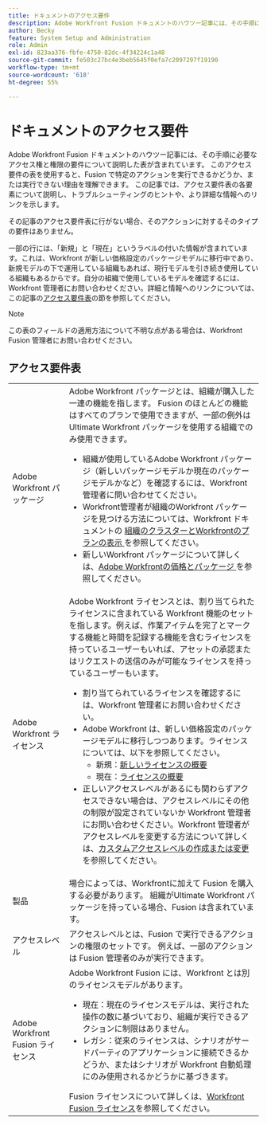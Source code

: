 ```yaml
---
title: ドキュメントのアクセス要件
description: Adobe Workfront Fusion ドキュメントのハウツー記事には、その手順に必要なアクセス権と権限の要件について説明した表が含まれています。 このアクセス要件の表を使用すると、Fusion で特定のアクションを実行できるかどうか、または実行できない理由を理解できます。 この記事では、アクセス要件表の各要素について説明し、トラブルシューティングのヒントや、より詳細な情報へのリンクを示します。
author: Becky
feature: System Setup and Administration
role: Admin
exl-id: 823aa376-fbfe-4750-82dc-4f34224c1a48
source-git-commit: fe503c27bc4e3beb5645f0efa7c2097297f19190
workflow-type: tm+mt
source-wordcount: '618'
ht-degree: 55%

---
```


# ドキュメントのアクセス要件

Adobe Workfront Fusion ドキュメントのハウツー記事には、その手順に必要なアクセス権と権限の要件について説明した表が含まれています。 このアクセス要件の表を使用すると、Fusion で特定のアクションを実行できるかどうか、または実行できない理由を理解できます。 この記事では、アクセス要件表の各要素について説明し、トラブルシューティングのヒントや、より詳細な情報へのリンクを示します。

その記事のアクセス要件表に行がない場合、そのアクションに対するそのタイプの要件はありません。

一部の行には、「新規」と「現在」というラベルの付いた情報が含まれています。これは、Workfront が新しい価格設定のパッケージモデルに移行中であり、新規モデルの下で運用している組織もあれば、現行モデルを引き続き使用している組織もあるからです。自分の組織で使用しているモデルを確認するには、Workfront 管理者にお問い合わせください。詳細と情報へのリンクについては、この記事の[アクセス要件表](#the-access-requirements-table)の節を参照してください。

>[!NOTE]
>
>この表のフィールドの適用方法について不明な点がある場合は、Workfront Fusion 管理者にお問い合わせください。

## アクセス要件表

<table style="table-layout:auto"> 
 <col> 
 <col> 
 <tbody> 
  <tr> 
   <td role="rowheader">Adobe Workfront パッケージ 
   <td> Adobe Workfront パッケージとは、組織が購入した一連の機能を指します。 Fusion のほとんどの機能はすべてのプランで使用できますが、一部の例外はUltimate Workfront パッケージを使用する組織でのみ使用できます。 
   <ul><li>組織が使用しているAdobe Workfront パッケージ（新しいパッケージモデルか現在のパッケージモデルかなど）を確認するには、Workfront管理者に問い合わせてください。</li>
   <li>Workfront管理者が組織のWorkfront パッケージを見つける方法については、Workfront ドキュメントの <a href="https://experienceleague.adobe.com/ja/docs/workfront/using/administration-and-setup/get-started-administration/firewall-overview#view-your-organization-s-cluster-and-workfront-plan"> 組織のクラスターとWorkfrontのプランの表示 </a> を参照してください。</li><li>新しいWorkfront パッケージについて詳しくは、<a href="https://business.adobe.com/products/workfront/pricing.html">Adobe Workfrontの価格とパッケージ </a> を参照してください。</li></ul> </td> 
  </tr> 
  <tr> 
   <td role="rowheader">Adobe Workfront ライセンス</td> 
   <td> Adobe Workfront ライセンスとは、割り当てられたライセンスに含まれている Workfront 機能のセットを指します。例えば、作業アイテムを完了とマークする機能と時間を記録する機能を含むライセンスを持っているユーザーもいれば、アセットの承認またはリクエストの送信のみが可能なライセンスを持っているユーザーもいます。 <p> 
   <ul>
   <li>割り当てられているライセンスを確認するには、Workfront 管理者にお問い合わせください。</li>
   <li>Adobe Workfront は、新しい価格設定のパッケージモデルに移行しつつあります。ライセンスについては、以下を参照してください。
   <ul>
   <li>新規：<a href="https://experienceleague.adobe.com/ja/docs/workfront/using/administration-and-setup/add-users/access-levels/licenses-overview">新しいライセンスの概要</a></li>
   <li>現在：<a href="https://experienceleague.adobe.com/ja/docs/workfront/using/administration-and-setup/add-users/legacy-access-levels/wf-licenses">ライセンスの概要</a></li></ul></li>
   <li>正しいアクセスレベルがあるにも関わらずアクセスできない場合は、アクセスレベルにその他の制限が設定されていないか Workfront 管理者にお問い合わせください。Workfront 管理者がアクセスレベルを変更する方法について詳しくは、<a href="https://experienceleague.adobe.com/ja/docs/workfront/using/administration-and-setup/get-started-administration/firewall-overview#view-your-organization-s-cluster-and-workfront-plan" class="MCXref xref">カスタムアクセスレベルの作成または変更</a>を参照してください。
   </ul>
      </p> </td> 
  </tr> 
  <tr> 
   <td role="rowheader">製品</td> 
   <td>場合によっては、Workfrontに加えて Fusion を購入する必要があります。 組織がUltimate Workfront パッケージを持っている場合、Fusion は含まれています。
  <tr> 
   <td role="rowheader">アクセスレベル</td> 
   <td> アクセスレベルとは、Fusion で実行できるアクションの権限のセットです。 例えば、一部のアクションは Fusion 管理者のみが実行できます。 
  <tr> 
   <td role="rowheader">Adobe Workfront Fusion ライセンス</td> 
   <td>Adobe Workfront Fusion には、Workfront とは別のライセンスモデルがあります。 
   <ul><li>現在：現在のライセンスモデルは、実行された操作の数に基づいており、組織が実行できるアクションに制限はありません。 </li>
   <li>レガシ：従来のライセンスは、シナリオがサードパーティのアプリケーションに接続できるかどうか、またはシナリオが Workfront 自動処理にのみ使用されるかどうかに基づきます。 </li>
   </ul>
   Fusion ライセンスについて詳しくは、<a href="/help/workfront-fusion/set-up-and-manage-workfront-fusion/licensing-operations-overview/license-automation-vs-integration.md" class="MCXref xref">Workfront Fusion ライセンス</a>を参照してください。
   </td> 
  </tr> 
 </tbody> 
</table>
